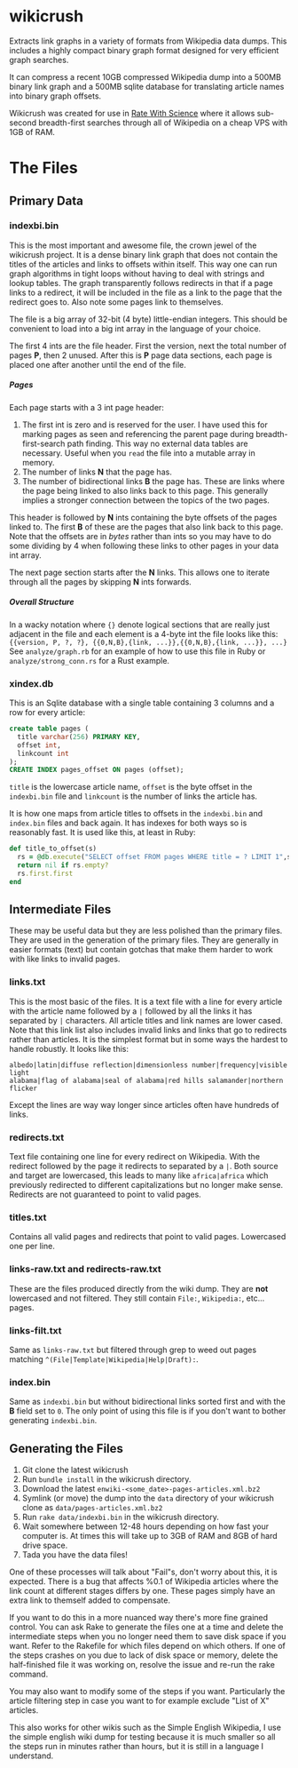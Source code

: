 wikicrush
=========

Extracts link graphs in a variety of formats from Wikipedia data dumps.
This includes a highly compact binary graph format designed for very efficient graph searches.

It can compress a recent 10GB compressed Wikipedia dump into a 500MB binary link graph and a 500MB sqlite database for translating article names into binary graph offsets.

Wikicrush was created for use in [Rate With Science](http://github.com/trishume/ratewithscience) where it allows sub-second breadth-first searches through all of Wikipedia on a cheap VPS with 1GB of RAM.

# The Files

## Primary Data

### indexbi.bin

This is the most important and awesome file, the crown jewel of the wikicrush project. It is a dense binary link graph that does not contain the titles of the articles and links to offsets within itself. This way one can run graph algorithms in tight loops without having to deal with strings and lookup tables. The graph transparently follows redirects in that if a page links to a redirect, it will be included in the file as a link to the page that the redirect goes to. Also note some pages link to themselves.

The file is a big array of 32-bit (4 byte) little-endian integers. This should be convenient to load into a big int array in the language of your choice.

The first 4 ints are the file header. First the version, next the total number of pages **P**, then 2 unused.
After this is **P** page data sections, each page is placed one after another until the end of the file.

##### Pages
Each page starts with a 3 int page header:

1. The first int is zero and is reserved for the user. I have used this for marking pages as seen and referencing the parent page during breadth-first-search path finding. This way no external data tables are necessary. Useful when you `read` the file into a mutable array in memory.
2. The number of links **N** that the page has.
3. The number of bidirectional links **B** the page has. These are links where the page being linked to also links back to this page. This generally implies a stronger connection between the topics of the two pages.

This header is followed by **N** ints containing the byte offsets of the pages linked to. The first **B** of these are the pages that also link back to this page. Note that the offsets are in *bytes* rather than ints so you may have to do some dividing by 4 when following these links to other pages in your data int array.

The next page section starts after the **N** links. This allows one to iterate through all the pages by skipping **N** ints forwards.


##### Overall Structure

In a wacky notation where `{}` denote logical sections that are really just adjacent in the file and each element is a 4-byte int the file looks like this:
```{{version, P, ?, ?}, {{0,N,B},{link, ...}},{{0,N,B},{link, ...}}, ...}```
See `analyze/graph.rb` for an example of how to use this file in Ruby or `analyze/strong_conn.rs` for a Rust example.

### xindex.db

This is an Sqlite database with a single table containing 3 columns and a row for every article:
```sql
create table pages (
  title varchar(256) PRIMARY KEY,
  offset int,
  linkcount int
);
CREATE INDEX pages_offset ON pages (offset);
```
`title` is the lowercase article name, `offset` is the byte offset in the `indexbi.bin` file and `linkcount` is the number of links the article has.

It is how one maps from article titles to offsets in the `indexbi.bin` and `index.bin` files and back again.
It has indexes for both ways so is reasonably fast. It is used like this, at least in Ruby:
```ruby
def title_to_offset(s)
  rs = @db.execute("SELECT offset FROM pages WHERE title = ? LIMIT 1",s)
  return nil if rs.empty?
  rs.first.first
end
```

## Intermediate Files
These may be useful data but they are less polished than the primary files. They are used in the generation of the primary files. They are generally in easier formats (text) but contain gotchas that make them harder to work with like links to invalid pages.

### links.txt

This is the most basic of the files. It is a text file with a line for every article with the article name followed by a `|` followed by all the links it has separated by `|` characters. All article titles and link names are lower cased. Note that this link list also includes invalid links and links that go to redirects rather than articles. It is the simplest format but in some ways the hardest to handle robustly. It looks like this:

```
albedo|latin|diffuse reflection|dimensionless number|frequency|visible light
alabama|flag of alabama|seal of alabama|red hills salamander|northern flicker
```

Except the lines are way way longer since articles often have hundreds of links.

### redirects.txt

Text file containing one line for every redirect on Wikipedia. With the redirect followed by the page it redirects to separated by a `|`. Both source and target are lowercased, this leads to many like `africa|africa` which previously redirected to different capitalizations but no longer make sense. Redirects are not guaranteed to point to valid pages.

### titles.txt

Contains all valid pages and redirects that point to valid pages. Lowercased one per line.

### links-raw.txt and redirects-raw.txt

These are the files produced directly from the wiki dump. They are **not** lowercased and not filtered.
They still contain `File:`, `Wikipedia:`, etc... pages.

### links-filt.txt

Same as `links-raw.txt` but filtered through grep to weed out pages matching `^(File|Template|Wikipedia|Help|Draft):`.

### index.bin

Same as `indexbi.bin` but without bidirectional links sorted first and with the **B** field set to `0`.
The only point of using this file is if you don't want to bother generating `indexbi.bin`.

## Generating the Files

1. Git clone the latest wikicrush
1. Run `bundle install` in the wikicrush directory.
1. Download the latest `enwiki-<some_date>-pages-articles.xml.bz2`
1. Symlink (or move) the dump into the `data` directory of your wikicrush clone as `data/pages-articles.xml.bz2`
1. Run `rake data/indexbi.bin` in the wikicrush directory.
1. Wait somewhere between 12-48 hours depending on how fast your computer is. At times this will take up to 3GB of RAM and 8GB of hard drive space.
1. Tada you have the data files!

One of these processes will talk about "Fail"s, don't worry about this, it is expected. There is a bug that affects %0.1 of Wikipedia articles where the link count at different stages differs by one. These pages simply have an extra link to themself added to compensate.

If you want to do this in a more nuanced way there's more fine grained control. You can ask Rake to generate the files one at a time and delete the intermediate steps when you no longer need them to save disk space if you want.
Refer to the Rakefile for which files depend on which others. If one of the steps crashes on you due to lack of disk space or memory, delete the half-finished file it was working on, resolve the issue and re-run the rake command.

You may also want to modify some of the steps if you want. Particularly the article filtering step in case you want to for example exclude "List of X" articles.

This also works for other wikis such as the Simple English Wikipedia, I use the simple english wiki dump for testing because it is much smaller so all the steps run in minutes rather than hours, but it is still in a language I understand.
